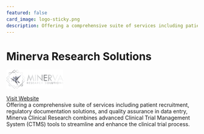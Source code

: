 ```yaml
---
featured: false
card_image: logo-sticky.png
description: Offering a comprehensive suite of services including patient recruitment, regulatory documentation solutions, and quality assurance in data entry, Minerva Clinical Research combines advanced Clinical Trial Management System (CTMS) tools to streamline and enhance the clinical trial process.
---
```


# Minerva Research Solutions
<img src="logo-sticky.png" alt="Logo" style="max-width: 200px; height: auto;">

<a href="https://minervaresearchsolutions.com/clinical-trial-management-system/">Visit Website</a>  
Offering a comprehensive suite of services including patient recruitment, regulatory documentation solutions, and quality assurance in data entry, Minerva Clinical Research combines advanced Clinical Trial Management System (CTMS) tools to streamline and enhance the clinical trial process.
